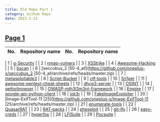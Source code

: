 ```yaml
---
title: Old Repo Part 1
category: Github Repo
date: 2022-2-23
---
```

## [Page 1](https://github.com/orgs/oneplus-x/repositories?page=1)

| No. | Repository name | No. | Repository name | 
| :-------- | :-------- | :-------- | :-------- | 

| 1 | [g-Security](https://github.com/oneplus-x/g-Security/archive/refs/heads/master.zip) |
| 2 | [nmap-vulners](https://github.com/oneplus-x/nmap-vulners/archive/refs/heads/master.zip) |
| 3 | [XSStrike](https://github.com/oneplus-x/XSStrike/archive/refs/heads/master.zip) |
| 4 | [Awesome-Hacking](https://github.com/oneplus-x/Awesome-Hacking/archive/refs/heads/master.zip) |
| 5 | [bscan](https://github.com/oneplus-x/bscan/archive/refs/heads/master.zip) |
| 6 | [seccubus_2 |50-4_all](https://github.com/oneplus-x/seccubus_2 |50-4_all/archive/refs/heads/master.zip) |
| 7 | [metasploitable3](https://github.com/oneplus-x/metasploitable3/archive/refs/heads/master.zip) |
| 8 | [Script-Bucket](https://github.com/oneplus-x/Script-Bucket/archive/refs/heads/master.zip) |
| 9 | [ctf-tools](https://github.com/oneplus-x/ctf-tools/archive/refs/heads/master.zip) |
| 10 | [Sn1per](https://github.com/oneplus-x/Sn1per/archive/refs/heads/master.zip) |
| 11 | [awesome-pentest-cheat-sheets](https://github.com/oneplus-x/awesome-pentest-cheat-sheets/archive/refs/heads/master.zip) |
| 12 | [dhcp3-server](https://github.com/oneplus-x/dhcp3-server/archive/refs/heads/master.zip) |
| 13 | [OSINT](https://github.com/oneplus-x/OSINT/archive/refs/heads/master.zip) |
| 14 | [gettorbrowser](https://github.com/oneplus-x/gettorbrowser/archive/refs/heads/master.zip) |
| 15 | [OWASP-mth3l3m3nt-framework](https://github.com/oneplus-x/OWASP-mth3l3m3nt-framework/archive/refs/heads/master.zip) |
| 16 | [Empire](https://github.com/oneplus-x/Empire/archive/refs/heads/master.zip) |
| 17 | [google-api-python-client](https://github.com/oneplus-x/google-api-python-client/archive/refs/heads/master.zip) |
| 18 | [jok3r](https://github.com/oneplus-x/jok3r/archive/refs/heads/master.zip) |
| 19 | [FakeImageExploiter](https://github.com/oneplus-x/FakeImageExploiter/archive/refs/heads/master.zip) |
| 20 | [Image-ExifTool-11 |25](https://github.com/oneplus-x/Image-ExifTool-11 |25/archive/refs/heads/master.zip) |
| 21 | [enumerate-tools](https://github.com/oneplus-x/enumerate-tools/archive/refs/heads/master.zip) |
| 22 | [QuasarRAT](https://github.com/oneplus-x/QuasarRAT/archive/refs/heads/master.zip) |
| 23 | [RAT-packs](https://github.com/oneplus-x/RAT-packs/archive/refs/heads/master.zip) |
| 24 | [phpsploit](https://github.com/oneplus-x/phpsploit/archive/refs/heads/master.zip) |
| 25 | [git-lfs](https://github.com/oneplus-x/git-lfs/archive/refs/heads/master.zip) |
| 26 | [easy-creds](https://github.com/oneplus-x/easy-creds/archive/refs/heads/master.zip) |
| 27 | [hyperfox](https://github.com/oneplus-x/hyperfox/archive/refs/heads/master.zip) |
| 28 | [LFISuite](https://github.com/oneplus-x/LFISuite/archive/refs/heads/master.zip) |
| 29 | [Pocsuite](https://github.com/oneplus-x/Pocsuite/archive/refs/heads/master.zip) |
